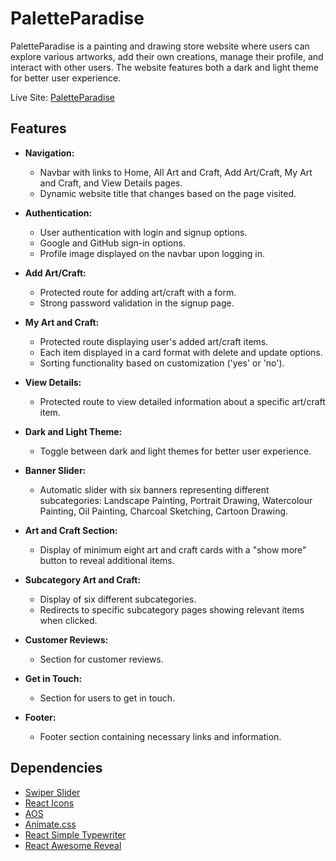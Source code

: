 # PaletteParadise

PaletteParadise is a painting and drawing store website where users can explore various artworks, add their own creations, manage their profile, and interact with other users. The website features both a dark and light theme for better user experience.

Live Site: [PaletteParadise](https://assignment-10-97eb5.web.app/)

## Features

- **Navigation:**

  - Navbar with links to Home, All Art and Craft, Add Art/Craft, My Art and Craft, and View Details pages.
  - Dynamic website title that changes based on the page visited.

- **Authentication:**

  - User authentication with login and signup options.
  - Google and GitHub sign-in options.
  - Profile image displayed on the navbar upon logging in.

- **Add Art/Craft:**

  - Protected route for adding art/craft with a form.
  - Strong password validation in the signup page.

- **My Art and Craft:**

  - Protected route displaying user's added art/craft items.
  - Each item displayed in a card format with delete and update options.
  - Sorting functionality based on customization ('yes' or 'no').

- **View Details:**

  - Protected route to view detailed information about a specific art/craft item.

- **Dark and Light Theme:**

  - Toggle between dark and light themes for better user experience.

- **Banner Slider:**

  - Automatic slider with six banners representing different subcategories: Landscape Painting, Portrait Drawing, Watercolour Painting, Oil Painting, Charcoal Sketching, Cartoon Drawing.

- **Art and Craft Section:**

  - Display of minimum eight art and craft cards with a "show more" button to reveal additional items.

- **Subcategory Art and Craft:**

  - Display of six different subcategories.
  - Redirects to specific subcategory pages showing relevant items when clicked.

- **Customer Reviews:**

  - Section for customer reviews.

- **Get in Touch:**

  - Section for users to get in touch.

- **Footer:**
  - Footer section containing necessary links and information.

## Dependencies

- [Swiper Slider](https://swiperjs.com/)
- [React Icons](https://react-icons.github.io/react-icons/)
- [AOS](https://michalsnik.github.io/aos/)
- [Animate.css](https://animate.style/)
- [React Simple Typewriter](https://www.npmjs.com/package/react-simple-typewriter)
- [React Awesome Reveal](https://www.npmjs.com/package/react-awesome-reveal)

